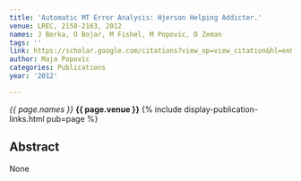 ```yaml
---
title: 'Automatic MT Error Analysis: Hjerson Helping Addicter.'
venue: LREC, 2158-2163, 2012
names: J Berka, O Bojar, M Fishel, M Popovic, D Zeman
tags: ''
link: https://scholar.google.com/citations?view_op=view_citation&hl=en&user=KdAV2Y0AAAAJ&pagesize=100&sortby=pubdate&citation_for_view=KdAV2Y0AAAAJ:5nxA0vEk-isC
author: Maja Popovic
categories: Publications
year: '2012'

---
```


*{{ page.names }}*
**{{ page.venue }}**
{% include display-publication-links.html pub=page %}
## Abstract

None